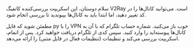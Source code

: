 سلام دوستان، این اسکریپت بررسی‌کننده کانفیگ V2Ray است. می‌توانید کانال‌ها را در کد تغییر دهید، اما ابتدا باید به کانال‌ها بپیوندید تا بررسی انجام شود.

مطمئن شوید که فایل py را با VPN خوب باز می‌کنید.
شماره حساب تلگرام که با آن به کانال‌ها پیوسته‌اید را وارد کنید.
سپس کدی از تلگرام دریافت خواهید کرد. پس از اتمام، اسکریپت بررسی می‌کند و تنظیمات (تنظیمات فعال در فایل متنی) را ارائه می‌دهد.
